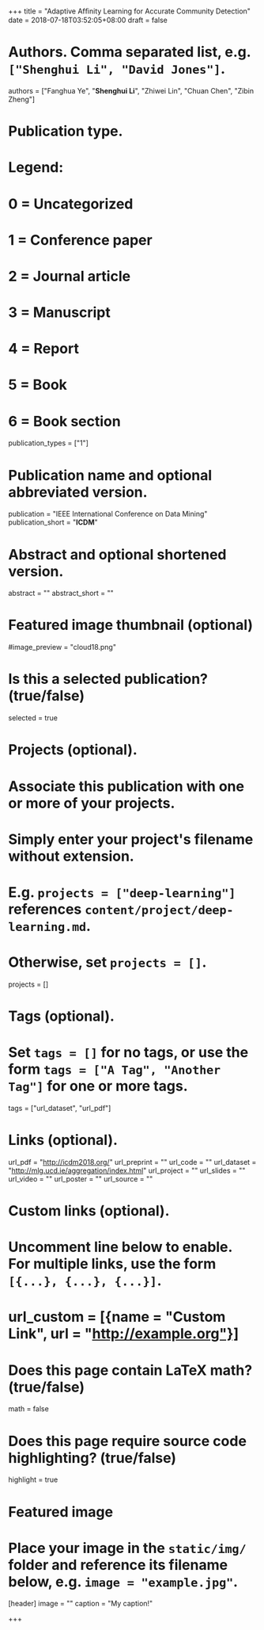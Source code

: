 +++
title = "Adaptive Afﬁnity Learning for Accurate Community Detection"
date = 2018-07-18T03:52:05+08:00
draft = false

# Authors. Comma separated list, e.g. `["Shenghui Li", "David Jones"]`.
authors = ["Fanghua Ye", "**Shenghui Li**", "Zhiwei Lin", "Chuan Chen", "Zibin Zheng"]

# Publication type.
# Legend:
# 0 = Uncategorized
# 1 = Conference paper
# 2 = Journal article
# 3 = Manuscript
# 4 = Report
# 5 = Book
# 6 = Book section
publication_types = ["1"]

# Publication name and optional abbreviated version.
publication = "IEEE International Conference on Data Mining"
publication_short = "**ICDM**"

# Abstract and optional shortened version.
abstract = ""
abstract_short = ""

# Featured image thumbnail (optional)
#image_preview = "cloud18.png"

# Is this a selected publication? (true/false)
selected = true

# Projects (optional).
#   Associate this publication with one or more of your projects.
#   Simply enter your project's filename without extension.
#   E.g. `projects = ["deep-learning"]` references `content/project/deep-learning.md`.
#   Otherwise, set `projects = []`.
projects = []

# Tags (optional).
#   Set `tags = []` for no tags, or use the form `tags = ["A Tag", "Another Tag"]` for one or more tags.
tags = ["url_dataset", "url_pdf"]

# Links (optional).
url_pdf = "http://icdm2018.org/"
url_preprint = ""
url_code = ""
url_dataset = "http://mlg.ucd.ie/aggregation/index.html"
url_project = ""
url_slides = ""
url_video = ""
url_poster = ""
url_source = ""

# Custom links (optional).
#   Uncomment line below to enable. For multiple links, use the form `[{...}, {...}, {...}]`.
# url_custom = [{name = "Custom Link", url = "http://example.org"}]

# Does this page contain LaTeX math? (true/false)
math = false

# Does this page require source code highlighting? (true/false)
highlight = true

# Featured image
# Place your image in the `static/img/` folder and reference its filename below, e.g. `image = "example.jpg"`.
[header]
image = ""
caption = "My caption!"

+++
